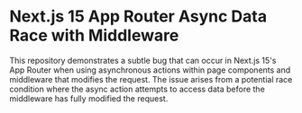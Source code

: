 # Next.js 15 App Router Async Data Race with Middleware

This repository demonstrates a subtle bug that can occur in Next.js 15's App Router when using asynchronous actions within page components and middleware that modifies the request.  The issue arises from a potential race condition where the async action attempts to access data before the middleware has fully modified the request.